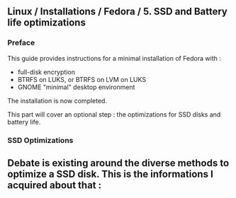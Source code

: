 ## Linux / Installations / Fedora / 5. SSD and Battery life optimizations

### Preface

This guide provides instructions for a minimal installation of Fedora with :
- full-disk encryption
- BTRFS on LUKS, or BTRFS on LVM on LUKS
- GNOME "minimal" desktop environment

The installation is now completed.

This part will cover an optional step : the optimizations for SSD disks and battery life.


### SSD Optimizations

Debate is existing around the diverse methods to optimize a SSD disk.
This is the informations I acquired about that :
- 
